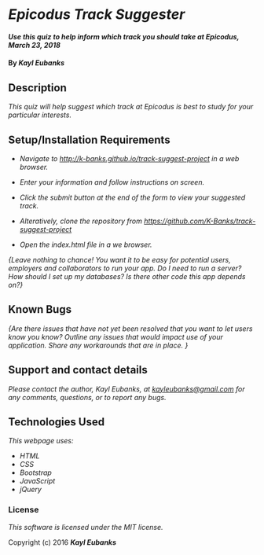 # _Epicodus Track Suggester_

#### _Use this quiz to help inform which track you should take at Epicodus, March 23, 2018_

#### By _**Kayl Eubanks**_

## Description

_This quiz will help suggest which track at Epicodus is best to study for your particular interests._

## Setup/Installation Requirements

* _Navigate to http://k-banks.github.io/track-suggest-project in a web browser._
* _Enter your information and follow instructions on screen._
* _Click the submit button at the end of the form to view your suggested track._

* _Alteratively, clone the repository from https://github.com/K-Banks/track-suggest-project_
* _Open the index.html file in a we browser._

_{Leave nothing to chance! You want it to be easy for potential users, employers and collaborators to run your app. Do I need to run a server? How should I set up my databases? Is there other code this app depends on?}_

## Known Bugs

_{Are there issues that have not yet been resolved that you want to let users know you know?  Outline any issues that would impact use of your application.  Share any workarounds that are in place. }_

## Support and contact details

_Please contact the author, Kayl Eubanks, at kayleubanks@gmail.com for any comments, questions, or to report any bugs._

## Technologies Used

_This webpage uses:_
* _HTML_
* _CSS_
* _Bootstrap_
* _JavaScript_
* _jQuery_


### License

*This software is licensed under the MIT license.*

Copyright (c) 2016 **_Kayl Eubanks_**
